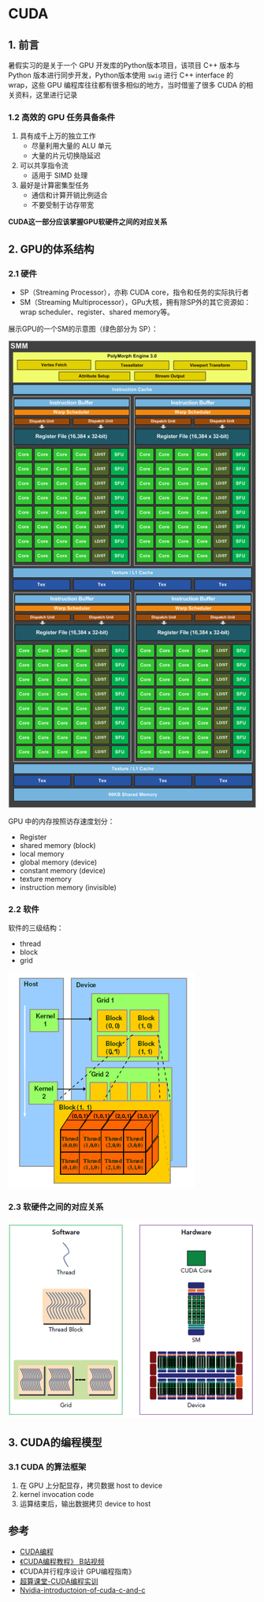# CUDA

## 1. 前言

暑假实习的是关于一个 GPU 开发库的Python版本项目，该项目 C++ 版本与 Python 版本进行同步开发，Python版本使用 `swig` 进行 C++ interface 的 wrap，这些 GPU 编程库往往都有很多相似的地方，当时借鉴了很多 CUDA 的相关资料，这里进行记录

### 1.2 高效的 GPU 任务具备条件

1. 具有成千上万的独立工作
   - 尽量利用大量的 ALU 单元
   - 大量的片元切换隐延迟
2. 可以共享指令流
   - 适用于 SIMD 处理
3. 最好是计算密集型任务
   - 通信和计算开销比例适合
   - 不要受制于访存带宽

**CUDA这一部分应该掌握GPU软硬件之间的对应关系**

## 2. GPU的体系结构

### 2.1 硬件

- SP（Streaming Processor），亦称 CUDA core，指令和任务的实际执行者
- SM（Streaming Multiprocessor），GPu大核，拥有除SP外的其它资源如： wrap scheduler、register、shared memory等。

展示GPU的一个SM的示意图（绿色部分为 SP）：

![cuda_sm](./IMG/cuda_sm.png)

GPU 中的内存按照访存速度划分：

- Register
- shared memory (block)
- local memory
- global memory (device)
- constant memory (device)
- texture memory
- instruction memory (invisible)

### 2.2 软件

软件的三级结构： 

- thread
- block
- grid

![cuda_sw](./IMG/cuda_sw.png)

### 2.3 软硬件之间的对应关系

![cuda_sw_hw](./IMG/cuda_sw_hw.png)

## 3. CUDA的编程模型

### 3.1 CUDA 的算法框架

1) 在 GPU 上分配显存，拷贝数据 host to device
2) kernel invocation code
3) 运算结束后，输出数据拷贝 device to host

## 参考

- [CUDA编程](https://blog.csdn.net/junparadox/article/details/50540602)
- [《CUDA编程教程》 B站视频](https://www.bilibili.com/video/av10436982?from=search&seid=450076380525809673)
- 《CUDA并行程序设计 GPU编程指南》
- [超算课堂-CUDA编程实训](https://www.easyhpc.net/lab/detail/22/) 
- [Nvidia-introductoion-of-cuda-c-and-c](https://devblogs.nvidia.com/easy-introduction-cuda-c-and-c/)